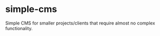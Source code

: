 simple-cms
==========

Simple CMS for smaller projects/clients that require almost no complex functionality.